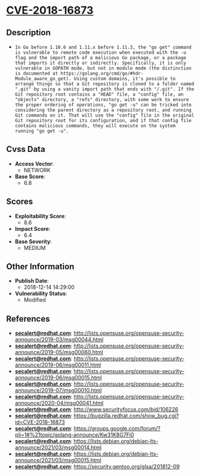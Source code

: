 
# [CVE-2018-16873](https://cve.mitre.org/cgi-bin/cvename.cgi?name=CVE-2018-16873)

## Description

- `In Go before 1.10.6 and 1.11.x before 1.11.3, the "go get" command is vulnerable to remote code execution when executed with the -u flag and the import path of a malicious Go package, or a package that imports it directly or indirectly. Specifically, it is only vulnerable in GOPATH mode, but not in module mode (the distinction is documented at https://golang.org/cmd/go/#hdr-Module_aware_go_get). Using custom domains, it's possible to arrange things so that a Git repository is cloned to a folder named ".git" by using a vanity import path that ends with "/.git". If the Git repository root contains a "HEAD" file, a "config" file, an "objects" directory, a "refs" directory, with some work to ensure the proper ordering of operations, "go get -u" can be tricked into considering the parent directory as a repository root, and running Git commands on it. That will use the "config" file in the original Git repository root for its configuration, and if that config file contains malicious commands, they will execute on the system running "go get -u".`

## Cvss Data

- **Access Vector**:
  - NETWORK
- **Base Score**:
  - 6.8

## Scores

- **Exploitability Score**:
  - 8.6
- **Impact Score**:
  - 6.4
- **Base Severity**:
  - MEDIUM

## Other Information

- **Publish Date**:
  - 2018-12-14 14:29:00
- **Vulnerability Status**:
  - Modified

## References

- **secalert@redhat.com**: http://lists.opensuse.org/opensuse-security-announce/2019-03/msg00044.html
- **secalert@redhat.com**: http://lists.opensuse.org/opensuse-security-announce/2019-05/msg00060.html
- **secalert@redhat.com**: http://lists.opensuse.org/opensuse-security-announce/2019-06/msg00011.html
- **secalert@redhat.com**: http://lists.opensuse.org/opensuse-security-announce/2019-06/msg00015.html
- **secalert@redhat.com**: http://lists.opensuse.org/opensuse-security-announce/2019-07/msg00010.html
- **secalert@redhat.com**: http://lists.opensuse.org/opensuse-security-announce/2020-04/msg00041.html
- **secalert@redhat.com**: http://www.securityfocus.com/bid/106226
- **secalert@redhat.com**: https://bugzilla.redhat.com/show_bug.cgi?id=CVE-2018-16873
- **secalert@redhat.com**: https://groups.google.com/forum/?pli=1#%21topic/golang-announce/Kw31K8G7Fi0
- **secalert@redhat.com**: https://lists.debian.org/debian-lts-announce/2021/03/msg00014.html
- **secalert@redhat.com**: https://lists.debian.org/debian-lts-announce/2021/03/msg00015.html
- **secalert@redhat.com**: https://security.gentoo.org/glsa/201812-09
